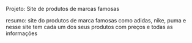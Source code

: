 Projeto: Site de produtos de marcas famosas

resumo: site do produtos de marca famosas como adidas, nike, puma e nesse site tem cada um dos seus produtos com preços e todas as informações
